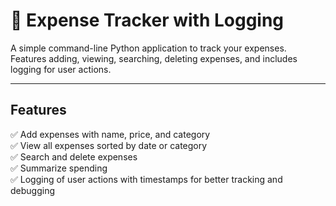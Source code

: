 # 📝 Expense Tracker with Logging

A simple command-line Python application to track your expenses.  
Features adding, viewing, searching, deleting expenses, and includes logging for user actions.

---

## Features
✅ Add expenses with name, price, and category  
✅ View all expenses sorted by date or category  
✅ Search and delete expenses  
✅ Summarize spending  
✅ Logging of user actions with timestamps for better tracking and debugging  
